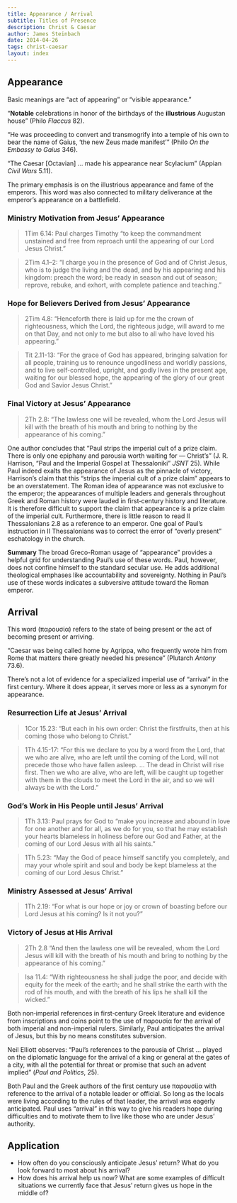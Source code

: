 ```yaml
---
title: Appearance / Arrival
subtitle: Titles of Presence
description: Christ & Caesar
author: James Steinbach
date: 2014-04-26
tags: christ-caesar
layout: index
---
```


## Appearance

Basic meanings are “act of appearing” or “visible appearance.”

“**Notable** celebrations in honor of the birthdays of the **illustrious** Augustan house” (Philo *Flaccus* 82).

“He was proceeding to convert and transmogrify into a temple of his own to bear the name of Gaius, ‘the new Zeus made manifest’” (Philo *On the Embassy to Gaius* 346).

“The Caesar [Octavian] ... made his appearance near Scylacium” (Appian *Civil Wars* 5.11).

The primary emphasis is on the illustrious appearance and fame of the emperors. This word was also connected to military deliverance at the emperor’s appearance on a battlefield.

### Ministry Motivation from Jesus’ Appearance

> 1Tim 6.14: Paul charges Timothy “to keep the commandment unstained and free from reproach until the appearing of our Lord Jesus Christ.”

> 2Tim 4.1–2: “I charge you in the presence of God and of Christ Jesus, who is to judge the living and the dead, and by his appearing and his kingdom: preach the word; be ready in season and out of season; reprove, rebuke, and exhort, with complete patience and teaching.”

### Hope for Believers Derived from Jesus’ Appearance

> 2Tim 4.8: “Henceforth there is laid up for me the crown of righteousness, which the Lord, the righteous judge, will award to me on that Day, and not only to me but also to all who have loved his appearing.”

> Tit 2.11-13: “For the grace of God has appeared, bringing salvation for all people, training us to renounce ungodliness and worldly passions, and to live self-­controlled, upright, and godly lives in the present age, waiting for our blessed hope, the appearing of the glory of our great God and Savior Jesus Christ.”

### Final Victory at Jesus’ Appearance

> 2Th 2.8: “The lawless one will be revealed, whom the Lord Jesus will kill with the breath of his mouth and bring to nothing by the appearance of his coming.”

One author concludes that “Paul strips the imperial cult of a prize claim. There is only one epiphany and parousia worth waiting for — Christ’s” (J. R. Harrison, “Paul and the Imperial Gospel at Thessaloniki” *JSNT* 25). While Paul indeed exalts the appearance of Jesus as the pinnacle of victory, Harrison’s claim that this “strips the imperial cult of a prize claim” appears to be an overstatement. The Roman idea of appearance was not exclusive to the emperor; the appearances of multiple leaders and generals throughout Greek and Roman history were lauded in first‑century history and literature. It is therefore difficult to support the claim that appearance is a prize claim of the imperial cult. Furthermore, there is little reason to read II Thessalonians 2.8 as a reference to an emperor. One goal of Paul’s instruction in II Thessalonians was to correct the error of “overly present” eschatology in the church.

**Summary** The broad Greco-­Roman usage of “appearance” provides a helpful grid for understanding Paul’s use of these words. Paul, however, does not confine himself to the standard secular use. He adds additional theological emphases like accountability and sovereignty. Nothing in Paul’s use of these words indicates a subversive attitude toward the Roman emperor.

## Arrival

This word (παρουσία) refers to the state of being present or the act of becoming present or arriving.

“Caesar was being called home by Agrippa, who frequently wrote him from Rome that matters there greatly needed his presence” (Plutarch *Antony* 73.6).

There’s not a lot of evidence for a specialized imperial use of “arrival” in the first century. Where it does appear, it serves more or less as a synonym for appearance.

### Resurrection Life at Jesus’ Arrival

> 1Cor 15.23: “But each in his own order: Christ the firstfruits, then at his coming those who belong to Christ.”

> 1Th 4.15-17: “For this we declare to you by a word from the Lord, that we who are alive, who are left until the coming of the Lord, will not precede those who have fallen asleep. … The dead in Christ will rise first. Then we who are alive, who are left, will be caught up together with them in the clouds to meet the Lord in the air, and so we will always be with the Lord.”

### God’s Work in His People until Jesus’ Arrival

> 1Th 3.13: Paul prays for God to “make you increase and abound in love for one another and for all, as we do for you, so that he may establish your hearts blameless in holiness before our God and Father, at the coming of our Lord Jesus with all his saints.”

> 1Th 5.23: “May the God of peace himself sanctify you completely, and may your whole spirit and soul and body be kept blameless at the coming of our Lord Jesus Christ.”

### Ministry Assessed at Jesus’ Arrival

> 1Th 2.19: “For what is our hope or joy or crown of boasting before our Lord Jesus at his coming? Is it not you?”

### Victory of Jesus at His Arrival

> 2Th 2.8 “And then the lawless one will be revealed, whom the Lord Jesus will kill with the breath of his mouth and bring to nothing by the appearance of his coming.”

> Isa 11.4: “With righteousness he shall judge the poor, and decide with equity for the meek of the earth; and he shall strike the earth with the rod of his mouth, and with the breath of his lips he shall kill the wicked.”

Both non‑imperial references in first‑century Greek literature and evidence from inscriptions and coins point to the use of παρουσία for the arrival of both imperial and non-­imperial rulers. Similarly, Paul anticipates the arrival of Jesus, but this by no means constitutes subversion.

Neil Elliott observes: “Paul’s references to the parousia of Christ ... played on the diplomatic language for the arrival of a king or general at the gates of a city, with all the potential for threat or promise that such an advent implied” (*Paul and Politics*, 25).

Both Paul and the Greek authors of the first century use παρουσίία with reference to the arrival of a notable leader or official. So long as the locals were living according to the rules of that leader, the arrival was eagerly anticipated. Paul uses “arrival” in this way to give his readers hope during difficulties and to motivate them to live like those who are under Jesus’ authority.

## Application

* How often do you consciously anticipate Jesus’ return? What do you look forward to most about his arrival?
* How does his arrival help us now? What are some examples of difficult situations we currently face that Jesus’ return gives us hope in the middle of?
